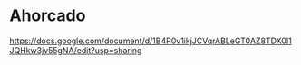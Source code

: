 # Ahorcado

https://docs.google.com/document/d/1B4P0v1ikjJCVqrABLeGT0AZ8TDX0I1JQHkw3jv55gNA/edit?usp=sharing
